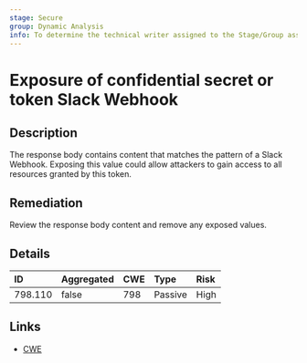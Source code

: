 ```yaml
---
stage: Secure
group: Dynamic Analysis
info: To determine the technical writer assigned to the Stage/Group associated with this page, see https://about.gitlab.com/handbook/product/ux/technical-writing/#assignments
---
```


# Exposure of confidential secret or token Slack Webhook

## Description

The response body contains content that matches the pattern of a Slack Webhook.
Exposing this value could allow attackers to gain access to all resources granted by this token.

## Remediation

Review the response body content and remove any exposed values.

## Details

| ID | Aggregated | CWE | Type | Risk |
|:---|:--------|:--------|:--------|:--------|
| 798.110 | false | 798 | Passive | High |

## Links

- [CWE](https://cwe.mitre.org/data/definitions/798.html)
